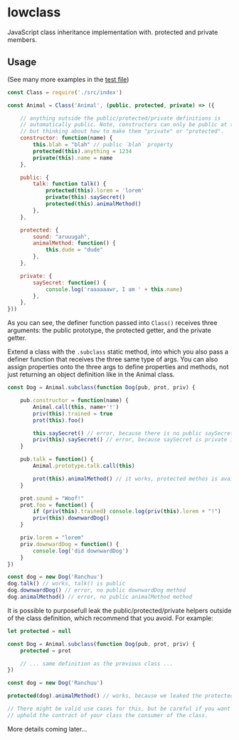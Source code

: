 
lowclass
========

JavaScript class inheritance implementation with. protected and private members.

Usage
-----

(See many more examples in the [test file](./test.js))

```js
const Class = require('./src/index')

const Animal = Class('Animal', (public, protected, private) => ({

    // anything outside the public/protected/private definitions is
    // automatically public. Note, constructors can only be public at the moment,
    // but thinking about how to make them "private" or "protected".
    constructor: function(name) {
        this.blah = "blah" // public `blah` property
        protected(this).anything = 1234
        private(this).name = name
    },

    public: {
        talk: function talk() {
            protected(this).lorem = 'lorem'
            private(this).saySecret()
            protected(this).animalMethod()
        },
    },

    protected: {
        sound: "aruuugah",
        animalMethod: function() {
            this.dude = "dude"
        },
    },

    private: {
        saySecret: function() {
            console.log('raaaaaawr, I am ' + this.name)
        },
    },
}))
```

As you can see, the definer function passed into `Class()` receives three
arguments: the public prototype, the protected getter, and the private getter.

Extend a class with the `.subclass` static method, into which you also pass a
definer function that receives the three same type of args. You can also assign
properties onto the three args to define properties and methods, not just
returning an object definition like in the Animal class.

```js
const Dog = Animal.subclass(function Dog(pub, prot, priv) {

    pub.constructor = function(name) {
        Animal.call(this, name+'!')
        priv(this).trained = true
        prot(this).foo()

        this.saySecret() // error, because there is no public saySecret method
        priv(this).saySecret() // error, because saySecret is private in the above Animal class
    }

    pub.talk = function() {
        Animal.prototype.talk.call(this)

        prot(this).animalMethod() // it works, protected methos is available in all sub classes.
    }

    prot.sound = "Woof!"
    prot.foo = function() {
        if (priv(this).trained) console.log(priv(this).lorem + "!")
        priv(this).downwardDog()
    }

    priv.lorem = "lorem"
    priv.downwardDog = function() {
        console.log('did downwardDog')
    }
})

const dog = new Dog('Ranchuu')
dog.talk() // works, talk() is public
dog.downwardDog() // error, no public downwardDog method
dog.animalMethod() // error, no public animalMethod method
```

It is possible to purposefull leak the public/protected/private helpers outside
of the class definition, which recommend that you avoid. For example:

```js
let protected = null

const Dog = Animal.subclass(function Dog(pub, prot, priv) {
    protected = prot

    // ... same definition as the previous class ...
})

const dog = new Dog('Ranchuu')

protected(dog).animalMethod() // works, because we leaked the protected helper outside of the class definition.

// There might be valid use cases for this, but be careful if you want to
// uphold the contract of your class the consumer of the class.
```

More details coming later...
